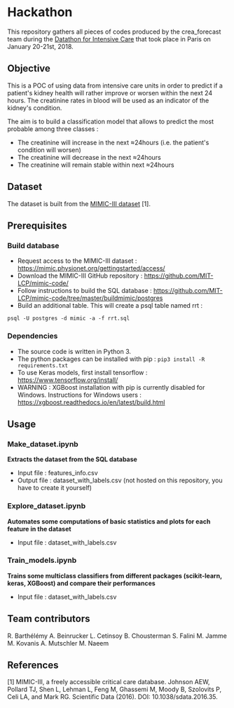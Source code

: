 # Hackathon

This repository gathers all pieces of codes produced by the crea_forecast team during the [Datathon for Intensive Care](http://blogs.aphp.fr/dat-icu/) that took place in Paris on January 20-21st, 2018. 

## Objective
This is a POC of using data from intensive care units in order to predict if a patient's kidney health will rather improve or worsen within the next 24 hours. The creatinine rates in blood will be used as an indicator of the kidney's condition.

The aim is to build a classification model that allows to predict the most probable among three classes :
- The creatinine will increase in the next ≈24hours (i.e. the patient's condition will worsen)
- The creatinine will decrease in the next ≈24hours 
- The creatinine will remain stable within next ≈24hours

## Dataset
The dataset is built from the [MIMIC-III dataset](https://mimic.physionet.org/) [1].

## Prerequisites

### Build database
- Request access to the MIMIC-III dataset : https://mimic.physionet.org/gettingstarted/access/
- Download the MIMIC-III GitHub repository : https://github.com/MIT-LCP/mimic-code/
- Follow instructions to build the SQL database : https://github.com/MIT-LCP/mimic-code/tree/master/buildmimic/postgres
- Build an additional table. This will create a psql table named rrt : 
```cd mimic-code/concepts/ 
psql -U postgres -d mimic -a -f rrt.sql
```

### Dependencies
- The source code is written in Python 3.
- The python packages can be installed with pip : `pip3 install -R requirements.txt`
- To use Keras models, first install tensorflow : https://www.tensorflow.org/install/
- WARNING : XGBoost installation with pip is currently disabled for Windows. Instructions for Windows users : https://xgboost.readthedocs.io/en/latest/build.html

## Usage
### Make_dataset.ipynb 
**Extracts the dataset from the SQL database**
- Input file : features_info.csv
- Output file : dataset_with_labels.csv (not hosted on this repository, you have to create it yourself)

### Explore_dataset.ipynb
**Automates some computations of basic statistics and plots for each feature in the dataset**
- Input file : dataset_with_labels.csv

### Train_models.ipynb
**Trains some multiclass classifiers from different packages (scikit-learn, keras, XGBoost) and compare their performances**
- Input file : dataset_with_labels.csv

## Team contributors
R. Barthélémy
A. Beinrucker
L. Cetinsoy
B. Chousterman
S. Falini
M. Jamme
M. Kovanis
A. Mutschler
M. Naeem

## References
[1] MIMIC-III, a freely accessible critical care database. Johnson AEW, Pollard TJ, Shen L, Lehman L, Feng M, Ghassemi M, Moody B, Szolovits P, Celi LA, and Mark RG. Scientific Data (2016). DOI: 10.1038/sdata.2016.35. 
